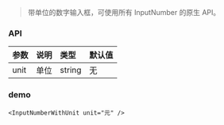 > 带单位的数字输入框，可使用所有 InputNumber 的原生 API。

### API

|参数|说明|类型|默认值|
|:--|:--|:--|:--|
|unit|单位|string|无|

### demo

```
<InputNumberWithUnit unit="元" />
```